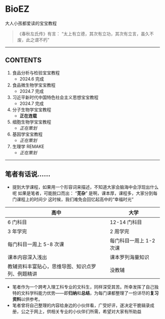# BioEZ
大人小孩都爱读的宝宝教程


> 《春秋左氏传》有言：
> “太上有立德，其次有立功，其次有立言，虽久不废，此之谓不朽”

---
## **CONTENTS**

1. 食品分析与检验宝宝教程
	- 2024.6 完成
2. 食品微生物学宝宝教程
	- 2024.7 完成
3. 习近平新时代中国特色社会主义思想宝宝教程
	- 2024.7 完成
4. 分子生物学宝宝教程
	- **正在连载**
5. 细胞生物学宝宝教程
	- *正在策划*
6. 基因学宝宝教程
	- *正在策划*
7. 生理学 REMAKE
	- *正在策划*


---
## 笔者有话说……
- 提到大学课程，如果用一个形容词来描述，不知道大家会脑海中会浮现出什么呢
如果是笔者，可能脱口而出：
“**芜杂**”
是啊，课本厚，课程多，大家分到每门课程上的时间少
这时候，我们难免会回忆起高中的“幸福时光”

| 高中                       | 大学             |
| ------------------------ | -------------- |
| 6 门科目                    | 12-14 门科目      |
| 3 年学完                    | 2 周学完          |
| 每门科目一周上 5-8 次课           | 每门科目一周上 1-2 次课 |
| 课本内容深入浅出                 | 课本罗列海量知识       |
| 教辅资料丰富贴心，思维导图、知识点罗列、例题精讲 | 没教辅            |

- 笔者作为一个跨考入理工科专业的文科生，同样深受其苦。所幸发挥了自己独特的文科学科能力优势——即**归纳**和**总结**，为每门课都整理了一份详尽的**复习资料**以供参考。
- 笔者曾将自己整理的内容给身边的小伙伴看，广受好评，遂决定干脆辑录成册，公之于网上，供相关专业的小伙伴们所需，希望对大家有所助益